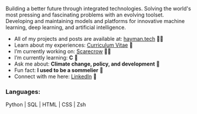 <p align="left">Building a better future through integrated technologies. Solving the world's most pressing and fascinating problems with an evolving toolset. Developing and maintaining models and platforms for innovative machine learning, deep learning, and artificial intelligence.</p>  

- All of my projects and posts are available at: [hayman.tech](https://hayman.tech) 👨‍💻
- Learn about my experiences: [Curriculum Vitae](https://bigdata416011915.files.wordpress.com/2020/12/michaelhaymancv201210.pdf) 📄
- I’m currently working on: [Scarecrow](https://github.com/mdghayman/Scarecrow) 👨‍🌾
- I’m currently learning: **C** 👾
- Ask me about: **Climate change, policy, and development** 🌱
- Fun fact: **I used to be a sommelier** 🍷
- Connect with me here: [LinkedIn](https://linkedin.com/in/michael-hayman-uk) 👋

<h3 align="left">Languages:</h3>
Python | SQL | HTML | CSS | Zsh

